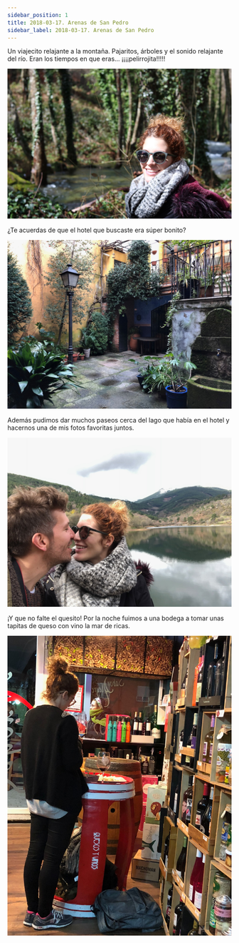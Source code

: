 ```yaml
---
sidebar_position: 1
title: 2018-03-17. Arenas de San Pedro
sidebar_label: 2018-03-17. Arenas de San Pedro
---
```


Un viajecito relajante a la montaña. Pajaritos, árboles y el sonido relajante del río. Eran los tiempos en que eras... ¡¡¡¡pelirrojita!!!!!

![Pichuflines](./foto1.jpg)

¿Te acuerdas de que el hotel que buscaste era súper bonito?

![Pichuflines](./foto3.jpg)

Además pudimos dar muchos paseos cerca del lago que había en el hotel y hacernos una de mis fotos favoritas juntos.

![Pichuflines](./foto2.jpg)

¡Y que no falte el quesito! Por la noche fuimos a una bodega a tomar unas tapitas de queso con vino la mar de ricas.

![Pichuflines](./foto4.jpg)
